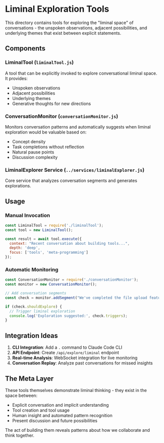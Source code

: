 # Liminal Exploration Tools

This directory contains tools for exploring the "liminal space" of conversations - the unspoken observations, adjacent possibilities, and underlying themes that exist between explicit statements.

## Components

### LiminalTool (`liminalTool.js`)
A tool that can be explicitly invoked to explore conversational liminal space. It provides:
- Unspoken observations
- Adjacent possibilities
- Underlying themes
- Generative thoughts for new directions

### ConversationMonitor (`conversationMonitor.js`)
Monitors conversation patterns and automatically suggests when liminal exploration would be valuable based on:
- Concept density
- Task completions without reflection
- Natural pause points
- Discussion complexity

### LiminalExplorer Service (`../services/liminalExplorer.js`)
Core service that analyzes conversation segments and generates explorations.

## Usage

### Manual Invocation
```javascript
const LiminalTool = require('./liminalTool');
const tool = new LiminalTool();

const result = await tool.execute({
  context: "Recent conversation about building tools...",
  depth: 'deep',
  focus: ['tools', 'meta-programming']
});
```

### Automatic Monitoring
```javascript
const ConversationMonitor = require('./conversationMonitor');
const monitor = new ConversationMonitor();

// Add conversation segments
const check = monitor.addSegment("We've completed the file upload feature");

if (check.shouldExplore) {
  // Trigger liminal exploration
  console.log('Exploration suggested:', check.triggers);
}
```

## Integration Ideas

1. **CLI Integration**: Add a `.` command to Claude Code CLI
2. **API Endpoint**: Create `/api/explore/liminal` endpoint
3. **Real-time Analysis**: WebSocket integration for live monitoring
4. **Conversation Replay**: Analyze past conversations for missed insights

## The Meta Layer

These tools themselves demonstrate liminal thinking - they exist in the space between:
- Explicit conversation and implicit understanding
- Tool creation and tool usage
- Human insight and automated pattern recognition
- Present discussion and future possibilities

The act of building them reveals patterns about how we collaborate and think together.
